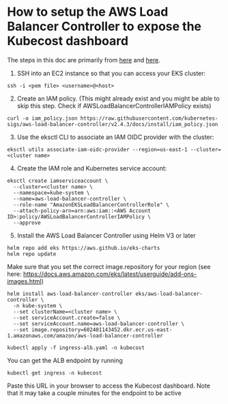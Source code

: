 # How to setup the AWS Load Balancer Controller to expose the Kubecost dashboard

The steps in this doc are primarily from [here](https://docs.aws.amazon.com/eks/latest/userguide/aws-load-balancer-controller.html) and [here](https://aws.amazon.com/blogs/containers/aws-and-kubecost-collaborate-to-deliver-cost-monitoring-for-eks-customers/).


1. SSH into an EC2 instance so that you can access your EKS cluster:
```
ssh -i <pem file> <username>@<host>
```

2. Create an IAM policy. (This might already exist and you might be able to skip this step. Check if AWSLoadBalancerControllerIAMPolicy exists)
```
curl -o iam_policy.json https://raw.githubusercontent.com/kubernetes-sigs/aws-load-balancer-controller/v2.4.3/docs/install/iam_policy.json
```

3. Use the eksctl CLI to associate an IAM OIDC provider with the cluster:
```
eksctl utils associate-iam-oidc-provider --region=us-east-1 --cluster=<cluster name>
```

4. Create the IAM role and Kubernetes service account:
```
eksctl create iamserviceaccount \
  --cluster=<cluster name> \
  --namespace=kube-system \
  --name=aws-load-balancer-controller \
  --role-name "AmazonEKSLoadBalancerControllerRole" \
  --attach-policy-arn=arn:aws:iam::<AWS Account ID>:policy/AWSLoadBalancerControllerIAMPolicy \
  --approve
```

5. Install the AWS Load Balancer Controller using Helm V3 or later 
```
helm repo add eks https://aws.github.io/eks-charts
helm repo update
```
Make sure that you set the correct image.repository for your region (see here: https://docs.aws.amazon.com/eks/latest/userguide/add-ons-images.html)
```
helm install aws-load-balancer-controller eks/aws-load-balancer-controller \
  -n kube-system \
  --set clusterName=<cluster name> \
  --set serviceAccount.create=false \
  --set serviceAccount.name=aws-load-balancer-controller \
  --set image.repository=602401143452.dkr.ecr.us-east-1.amazonaws.com/amazon/aws-load-balancer-controller

kubectl apply -f ingress-alb.yaml -n kubecost
```

You can get the ALB endpoint by running
```
kubectl get ingress -n kubecost
```
Paste this URL in your browser to access the Kubecost dashboard. Note that it may take a couple minutes for the endpoint to be active
